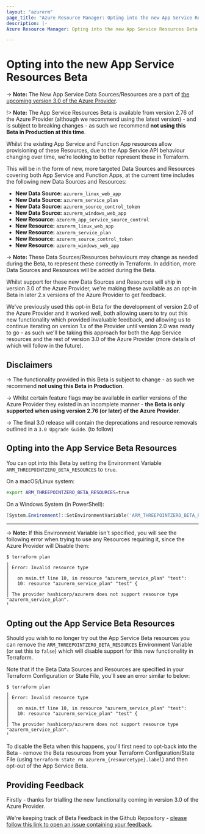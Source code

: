 ```yaml
---
layout: "azurerm"
page_title: "Azure Resource Manager: Opting into the new App Service Resources Beta"
description: |-
Azure Resource Manager: Opting into the new App Service Resources Beta coming in version 3.0 of the Azure Provider

---
```


# Opting into the new App Service Resources Beta

-> **Note:** The New App Service Data Sources/Resources are a part of [the upcoming version 3.0 of the Azure Provider](https://registry.terraform.io/providers/hashicorp/azurerm/latest/docs/guides/3.0-overview).

!> **Note:** The App Service Resources Beta is available from version 2.76 of the Azure Provider (although we recommend using the latest version) - and is subject to breaking changes - as such we recommend **not using this Beta in Production at this time**.  

Whilst the existing App Service and Function App resources allow provisioning of these Resources, due to the App Service API behaviour changing over time, we're looking to better represent these in Terraform.

This will be in the form of new, more targeted Data Sources and Resources covering both App Service and Function Apps, at the current time includes the following new Data Sources and Resources:

* **New Data Source:** `azurerm_linux_web_app`
* **New Data Source:** `azurerm_service_plan`
* **New Data Source:** `azurerm_source_control_token`
* **New Data Source:** `azurerm_windows_web_app`
* **New Resource:** `azurerm_app_service_source_control`
* **New Resource:** `azurerm_linux_web_app`
* **New Resource:** `azurerm_service_plan`
* **New Resource:** `azurerm_source_control_token`
* **New Resource:** `azurerm_windows_web_app`

-> **Note:** These Data Sources/Resources behaviours may change as needed during the Beta, to represent these correctly in Terraform. In addition, more Data Sources and Resources will be added during the Beta.

Whilst support for these new Data Sources and Resources will ship in version 3.0 of the Azure Provider, we're making these available as an opt-in Beta in later 2.x versions of the Azure Provider to get feedback.

We've previously used this opt-in Beta for the development of version 2.0 of the Azure Provider and it worked well, both allowing users to try out this new functionality which provided invaluable feedback, and allowing us to continue iterating on version 1.x of the Provider until version 2.0 was ready to go - as such we'll be taking this approach for both the App Service resources and the rest of version 3.0 of the Azure Provider (more details of which will follow in the future).

## Disclaimers

-> The functionality provided in this Beta is subject to change - as such we recommend **not using this Beta in Production**.

-> Whilst certain feature flags may be available in earlier versions of the Azure Provider they existed in an incomplete manner - **the Beta is only supported when using version 2.76 (or later) of the Azure Provider**.

-> The final 3.0 release will contain the deprecations and resource removals outlined in a `3.0 Upgrade Guide`. (to follow)

## Opting into the App Service Beta Resources

You can opt into this Beta by setting the Environment Variable `ARM_THREEPOINTZERO_BETA_RESOURCES` to `true`.

On a macOS/Linux system:

```bash
export ARM_THREEPOINTZERO_BETA_RESOURCES=true
```

On a Windows System (in PowerShell):

```powershell
[System.Environment]::SetEnvironmentVariable('ARM_THREEPOINTZERO_BETA_RESOURCES', 'true', [System.EnvironmentVariableTarget]::User)
```

---

-> **Note:** If this Environment Variable isn't specified, you will see the following error when trying to use any Resources requiring it, since the Azure Provider will Disable them:

```
$ terraform plan
╷
│ Error: Invalid resource type
│
│   on main.tf line 10, in resource "azurerm_service_plan" "test":
│   10: resource "azurerm_service_plan" "test" {
│
│ The provider hashicorp/azurerm does not support resource type "azurerm_service_plan".
╵
```

## Opting out the App Service Beta Resources

Should you wish to no longer try out the App Service Beta resources you can remove the `ARM_THREEPOINTZERO_BETA_RESOURCES` Environment Variable (or set this to `false`) which will disable support for this new functionality in Terraform.

Note that if the Beta Data Sources and Resources are specified in your Terraform Configuration or State File, you'll see an error similar to below:

```
$ terraform plan
╷
│ Error: Invalid resource type
│
│   on main.tf line 10, in resource "azurerm_service_plan" "test":
│   10: resource "azurerm_service_plan" "test" {
│
│ The provider hashicorp/azurerm does not support resource type "azurerm_service_plan".
╵
```

To disable the Beta when this happens, you'll first need to opt-back into the Beta - remove the Beta resources from your Terraform Configuration/State File (using `terraform state rm azurerm_{resourcetype}.label`) and then opt-out of the App Service Beta.

## Providing Feedback

Firstly - thanks for trialling the new functionality coming in version 3.0 of the Azure Provider.

We're keeping track of Beta Feedback in the Github Repository - [please follow this link to open an issue containing your feedback](https://github.com/terraform-providers/terraform-provider-azurerm/issues/new?template=Beta_Feedback.md).

